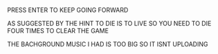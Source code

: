 PRESS ENTER TO KEEP GOING FORWARD

AS SUGGESTED BY THE HINT TO DIE IS TO LIVE SO YOU NEED TO DIE FOUR TIMES TO CLEAR THE GAME

THE BACHGROUND MUSIC I HAD IS TOO BIG SO IT ISNT UPLOADING
